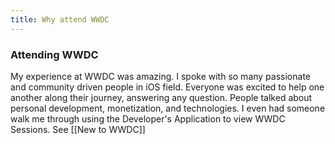 ```yaml
---
title: Why attend WWDC
---
```


### Attending WWDC

My experience at WWDC was amazing. I spoke with so many passionate and community driven people in iOS field. Everyone was excited to help one another along their journey, answering any question. People talked about personal development, monetization, and technologies. I even had someone walk me through using the Developer's Application to view WWDC Sessions. See [[New to WWDC]] 


